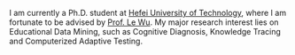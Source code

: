 I am currently a Ph.D. student at [Hefei University of Technology](https://www.hfut.edu.cn), where I am fortunate to be advised by [Prof. Le Wu](https://le-wu.com). My major research interest lies on Educational Data Mining, such as Cognitive Diagnosis, Knowledge Tracing and Computerized Adaptive Testing.
